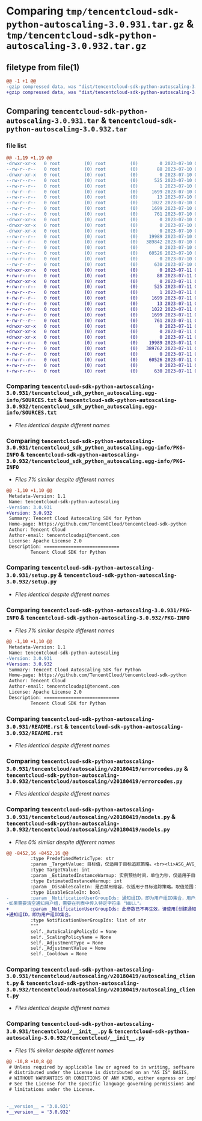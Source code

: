 # Comparing `tmp/tencentcloud-sdk-python-autoscaling-3.0.931.tar.gz` & `tmp/tencentcloud-sdk-python-autoscaling-3.0.932.tar.gz`

## filetype from file(1)

```diff
@@ -1 +1 @@
-gzip compressed data, was "dist/tencentcloud-sdk-python-autoscaling-3.0.931.tar", last modified: Mon Jul 10 00:30:24 2023, max compression
+gzip compressed data, was "dist/tencentcloud-sdk-python-autoscaling-3.0.932.tar", last modified: Tue Jul 11 00:30:49 2023, max compression
```

## Comparing `tencentcloud-sdk-python-autoscaling-3.0.931.tar` & `tencentcloud-sdk-python-autoscaling-3.0.932.tar`

### file list

```diff
@@ -1,19 +1,19 @@
-drwxr-xr-x   0 root         (0) root         (0)        0 2023-07-10 00:30:24.000000 tencentcloud-sdk-python-autoscaling-3.0.931/
--rw-r--r--   0 root         (0) root         (0)       88 2023-07-10 00:30:24.000000 tencentcloud-sdk-python-autoscaling-3.0.931/setup.cfg
-drwxr-xr-x   0 root         (0) root         (0)        0 2023-07-10 00:30:24.000000 tencentcloud-sdk-python-autoscaling-3.0.931/tencentcloud_sdk_python_autoscaling.egg-info/
--rw-r--r--   0 root         (0) root         (0)      525 2023-07-10 00:30:24.000000 tencentcloud-sdk-python-autoscaling-3.0.931/tencentcloud_sdk_python_autoscaling.egg-info/SOURCES.txt
--rw-r--r--   0 root         (0) root         (0)        1 2023-07-10 00:30:24.000000 tencentcloud-sdk-python-autoscaling-3.0.931/tencentcloud_sdk_python_autoscaling.egg-info/dependency_links.txt
--rw-r--r--   0 root         (0) root         (0)     1699 2023-07-10 00:30:24.000000 tencentcloud-sdk-python-autoscaling-3.0.931/tencentcloud_sdk_python_autoscaling.egg-info/PKG-INFO
--rw-r--r--   0 root         (0) root         (0)       13 2023-07-10 00:30:24.000000 tencentcloud-sdk-python-autoscaling-3.0.931/tencentcloud_sdk_python_autoscaling.egg-info/top_level.txt
--rw-r--r--   0 root         (0) root         (0)     1022 2023-07-10 00:30:24.000000 tencentcloud-sdk-python-autoscaling-3.0.931/setup.py
--rw-r--r--   0 root         (0) root         (0)     1699 2023-07-10 00:30:24.000000 tencentcloud-sdk-python-autoscaling-3.0.931/PKG-INFO
--rw-r--r--   0 root         (0) root         (0)      761 2023-07-10 00:30:24.000000 tencentcloud-sdk-python-autoscaling-3.0.931/README.rst
-drwxr-xr-x   0 root         (0) root         (0)        0 2023-07-10 00:30:24.000000 tencentcloud-sdk-python-autoscaling-3.0.931/tencentcloud/
-drwxr-xr-x   0 root         (0) root         (0)        0 2023-07-10 00:30:24.000000 tencentcloud-sdk-python-autoscaling-3.0.931/tencentcloud/autoscaling/
-drwxr-xr-x   0 root         (0) root         (0)        0 2023-07-10 00:30:24.000000 tencentcloud-sdk-python-autoscaling-3.0.931/tencentcloud/autoscaling/v20180419/
--rw-r--r--   0 root         (0) root         (0)    19989 2023-07-10 00:30:24.000000 tencentcloud-sdk-python-autoscaling-3.0.931/tencentcloud/autoscaling/v20180419/errorcodes.py
--rw-r--r--   0 root         (0) root         (0)   389842 2023-07-10 00:30:24.000000 tencentcloud-sdk-python-autoscaling-3.0.931/tencentcloud/autoscaling/v20180419/models.py
--rw-r--r--   0 root         (0) root         (0)        0 2023-07-10 00:30:24.000000 tencentcloud-sdk-python-autoscaling-3.0.931/tencentcloud/autoscaling/v20180419/__init__.py
--rw-r--r--   0 root         (0) root         (0)    60526 2023-07-10 00:30:24.000000 tencentcloud-sdk-python-autoscaling-3.0.931/tencentcloud/autoscaling/v20180419/autoscaling_client.py
--rw-r--r--   0 root         (0) root         (0)        0 2023-07-10 00:30:24.000000 tencentcloud-sdk-python-autoscaling-3.0.931/tencentcloud/autoscaling/__init__.py
--rw-r--r--   0 root         (0) root         (0)      630 2023-07-10 00:30:24.000000 tencentcloud-sdk-python-autoscaling-3.0.931/tencentcloud/__init__.py
+drwxr-xr-x   0 root         (0) root         (0)        0 2023-07-11 00:30:49.000000 tencentcloud-sdk-python-autoscaling-3.0.932/
+-rw-r--r--   0 root         (0) root         (0)       88 2023-07-11 00:30:49.000000 tencentcloud-sdk-python-autoscaling-3.0.932/setup.cfg
+drwxr-xr-x   0 root         (0) root         (0)        0 2023-07-11 00:30:49.000000 tencentcloud-sdk-python-autoscaling-3.0.932/tencentcloud_sdk_python_autoscaling.egg-info/
+-rw-r--r--   0 root         (0) root         (0)      525 2023-07-11 00:30:49.000000 tencentcloud-sdk-python-autoscaling-3.0.932/tencentcloud_sdk_python_autoscaling.egg-info/SOURCES.txt
+-rw-r--r--   0 root         (0) root         (0)        1 2023-07-11 00:30:49.000000 tencentcloud-sdk-python-autoscaling-3.0.932/tencentcloud_sdk_python_autoscaling.egg-info/dependency_links.txt
+-rw-r--r--   0 root         (0) root         (0)     1699 2023-07-11 00:30:49.000000 tencentcloud-sdk-python-autoscaling-3.0.932/tencentcloud_sdk_python_autoscaling.egg-info/PKG-INFO
+-rw-r--r--   0 root         (0) root         (0)       13 2023-07-11 00:30:49.000000 tencentcloud-sdk-python-autoscaling-3.0.932/tencentcloud_sdk_python_autoscaling.egg-info/top_level.txt
+-rw-r--r--   0 root         (0) root         (0)     1022 2023-07-11 00:30:49.000000 tencentcloud-sdk-python-autoscaling-3.0.932/setup.py
+-rw-r--r--   0 root         (0) root         (0)     1699 2023-07-11 00:30:49.000000 tencentcloud-sdk-python-autoscaling-3.0.932/PKG-INFO
+-rw-r--r--   0 root         (0) root         (0)      761 2023-07-11 00:30:49.000000 tencentcloud-sdk-python-autoscaling-3.0.932/README.rst
+drwxr-xr-x   0 root         (0) root         (0)        0 2023-07-11 00:30:49.000000 tencentcloud-sdk-python-autoscaling-3.0.932/tencentcloud/
+drwxr-xr-x   0 root         (0) root         (0)        0 2023-07-11 00:30:49.000000 tencentcloud-sdk-python-autoscaling-3.0.932/tencentcloud/autoscaling/
+drwxr-xr-x   0 root         (0) root         (0)        0 2023-07-11 00:30:49.000000 tencentcloud-sdk-python-autoscaling-3.0.932/tencentcloud/autoscaling/v20180419/
+-rw-r--r--   0 root         (0) root         (0)    19989 2023-07-11 00:30:49.000000 tencentcloud-sdk-python-autoscaling-3.0.932/tencentcloud/autoscaling/v20180419/errorcodes.py
+-rw-r--r--   0 root         (0) root         (0)   389762 2023-07-11 00:30:49.000000 tencentcloud-sdk-python-autoscaling-3.0.932/tencentcloud/autoscaling/v20180419/models.py
+-rw-r--r--   0 root         (0) root         (0)        0 2023-07-11 00:30:49.000000 tencentcloud-sdk-python-autoscaling-3.0.932/tencentcloud/autoscaling/v20180419/__init__.py
+-rw-r--r--   0 root         (0) root         (0)    60526 2023-07-11 00:30:49.000000 tencentcloud-sdk-python-autoscaling-3.0.932/tencentcloud/autoscaling/v20180419/autoscaling_client.py
+-rw-r--r--   0 root         (0) root         (0)        0 2023-07-11 00:30:49.000000 tencentcloud-sdk-python-autoscaling-3.0.932/tencentcloud/autoscaling/__init__.py
+-rw-r--r--   0 root         (0) root         (0)      630 2023-07-11 00:30:49.000000 tencentcloud-sdk-python-autoscaling-3.0.932/tencentcloud/__init__.py
```

### Comparing `tencentcloud-sdk-python-autoscaling-3.0.931/tencentcloud_sdk_python_autoscaling.egg-info/SOURCES.txt` & `tencentcloud-sdk-python-autoscaling-3.0.932/tencentcloud_sdk_python_autoscaling.egg-info/SOURCES.txt`

 * *Files identical despite different names*

### Comparing `tencentcloud-sdk-python-autoscaling-3.0.931/tencentcloud_sdk_python_autoscaling.egg-info/PKG-INFO` & `tencentcloud-sdk-python-autoscaling-3.0.932/tencentcloud_sdk_python_autoscaling.egg-info/PKG-INFO`

 * *Files 7% similar despite different names*

```diff
@@ -1,10 +1,10 @@
 Metadata-Version: 1.1
 Name: tencentcloud-sdk-python-autoscaling
-Version: 3.0.931
+Version: 3.0.932
 Summary: Tencent Cloud Autoscaling SDK for Python
 Home-page: https://github.com/TencentCloud/tencentcloud-sdk-python
 Author: Tencent Cloud
 Author-email: tencentcloudapi@tencent.com
 License: Apache License 2.0
 Description: ============================
         Tencent Cloud SDK for Python
```

### Comparing `tencentcloud-sdk-python-autoscaling-3.0.931/setup.py` & `tencentcloud-sdk-python-autoscaling-3.0.932/setup.py`

 * *Files identical despite different names*

### Comparing `tencentcloud-sdk-python-autoscaling-3.0.931/PKG-INFO` & `tencentcloud-sdk-python-autoscaling-3.0.932/PKG-INFO`

 * *Files 7% similar despite different names*

```diff
@@ -1,10 +1,10 @@
 Metadata-Version: 1.1
 Name: tencentcloud-sdk-python-autoscaling
-Version: 3.0.931
+Version: 3.0.932
 Summary: Tencent Cloud Autoscaling SDK for Python
 Home-page: https://github.com/TencentCloud/tencentcloud-sdk-python
 Author: Tencent Cloud
 Author-email: tencentcloudapi@tencent.com
 License: Apache License 2.0
 Description: ============================
         Tencent Cloud SDK for Python
```

### Comparing `tencentcloud-sdk-python-autoscaling-3.0.931/README.rst` & `tencentcloud-sdk-python-autoscaling-3.0.932/README.rst`

 * *Files identical despite different names*

### Comparing `tencentcloud-sdk-python-autoscaling-3.0.931/tencentcloud/autoscaling/v20180419/errorcodes.py` & `tencentcloud-sdk-python-autoscaling-3.0.932/tencentcloud/autoscaling/v20180419/errorcodes.py`

 * *Files identical despite different names*

### Comparing `tencentcloud-sdk-python-autoscaling-3.0.931/tencentcloud/autoscaling/v20180419/models.py` & `tencentcloud-sdk-python-autoscaling-3.0.932/tencentcloud/autoscaling/v20180419/models.py`

 * *Files 0% similar despite different names*

```diff
@@ -8452,16 +8452,16 @@
         :type PredefinedMetricType: str
         :param _TargetValue: 目标值，仅适用于目标追踪策略。<br><li>ASG_AVG_CPU_UTILIZATION：[1, 100)，单位：%</li><li>ASG_AVG_LAN_TRAFFIC_OUT：>0，单位：Mbps</li><li>ASG_AVG_LAN_TRAFFIC_IN：>0，单位：Mbps</li><li>ASG_AVG_WAN_TRAFFIC_OUT：>0，单位：Mbps</li><li>ASG_AVG_WAN_TRAFFIC_IN：>0，单位：Mbps</li>
         :type TargetValue: int
         :param _EstimatedInstanceWarmup: 实例预热时间，单位为秒，仅适用于目标追踪策略。取值范围为0-3600。
         :type EstimatedInstanceWarmup: int
         :param _DisableScaleIn: 是否禁用缩容，仅适用于目标追踪策略。取值范围：<br><li>true：目标追踪策略仅触发扩容</li><li>false：目标追踪策略触发扩容和缩容</li>
         :type DisableScaleIn: bool
-        :param _NotificationUserGroupIds: 通知组ID，即为用户组ID集合，用户组ID可以通过[ListGroups](https://cloud.tencent.com/document/product/598/34589)查询。
-如果需要清空通知用户组，需要在列表中传入特定字符串 "NULL"。
+        :param _NotificationUserGroupIds: 此参数已不再生效，请使用[创建通知](https://cloud.tencent.com/document/api/377/33185)。
+通知组ID，即为用户组ID集合。
         :type NotificationUserGroupIds: list of str
         """
         self._AutoScalingPolicyId = None
         self._ScalingPolicyName = None
         self._AdjustmentType = None
         self._AdjustmentValue = None
         self._Cooldown = None
```

### Comparing `tencentcloud-sdk-python-autoscaling-3.0.931/tencentcloud/autoscaling/v20180419/autoscaling_client.py` & `tencentcloud-sdk-python-autoscaling-3.0.932/tencentcloud/autoscaling/v20180419/autoscaling_client.py`

 * *Files identical despite different names*

### Comparing `tencentcloud-sdk-python-autoscaling-3.0.931/tencentcloud/__init__.py` & `tencentcloud-sdk-python-autoscaling-3.0.932/tencentcloud/__init__.py`

 * *Files 1% similar despite different names*

```diff
@@ -10,8 +10,8 @@
 # Unless required by applicable law or agreed to in writing, software
 # distributed under the License is distributed on an "AS IS" BASIS,
 # WITHOUT WARRANTIES OR CONDITIONS OF ANY KIND, either express or implied.
 # See the License for the specific language governing permissions and
 # limitations under the License.
 
 
-__version__ = '3.0.931'
+__version__ = '3.0.932'
```

